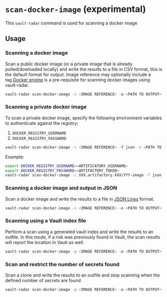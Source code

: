 # `scan-docker-image` (experimental)
This `vault-radar` command is used for scanning a docker image

## Usage

### Scanning a docker image

Scan a public docker image (or a private image that is already pulled/dowloaded locally) and write the results to a file in CSV format, this is the default format for output. Image reference may optionally include a tag.[Docker engine](https://docs.docker.com/engine/install/) is a pre-requisite for scanning docker images using vault-radar.

```bash
vault-radar scan-docker-image -i <IMAGE REFERENCE> -o <PATH TO OUTPUT>.csv
```

### Scanning a private docker image

To scan a private docker image, specify the following environment variables to authenticate against the registry:
1. `DOCKER_REGISTRY_USERNAME`
2. `DOCKER_REGISTRY_PASSWORD`

```bash
vault-radar scan-docker-image -i <IMAGE REFERENCE> -f json -o <PATH TO OUTPUT>.csv
```

Example:
```bash
export DOCKER_REGISTRY_USERNAME=<ARTIFICATORY_USERNAME>
export DOCKER_REGISTRY_PASSWORD=<ARTIFACTORY_TOKEN>
vault-radar scan-docker-image -i XXX.artifactory.XXX/YYY-image -f json -o results-docker-base-image.json
```

### Scanning a docker image and output in JSON

Scan a docker image and write the results to a file in [JSON Lines](https://jsonlines.org/) format.  

```bash
vault-radar scan-docker-image -i <IMAGE REFERENCE> -o <PATH TO OUTPUT>.jsonl -f json
```

### Scanning using a Vault index file

Perform a scan using a generated vault index and write the results to an outfile. 
In this mode, if a risk was previously found in Vault, the scan results will report the location in Vault as well.

```bash
vault-radar scan-docker-image -p <IMAGE REFERENCE> -o <PATH TO OUTPUT>.csv --index-file <PATH TO VAULT INDEX>.jsonl
```

### Scan and restrict the number of secrets found

Scan a clone and write the results to an outfile and stop scanning when the defined number of secrets are found

```bash
vault-radar scan-docker-image -p <IMAGE REFERENCE> -o <PATH TO OUTPUT>.csv -l <NUM OF SECRETS>
```